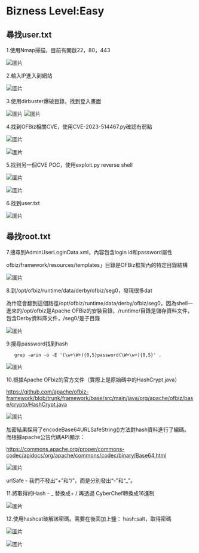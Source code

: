 Bizness Level:Easy
===
尋找user.txt
---
1.使用Nmap掃描，目前有開啟22，80，443

![圖片](https://github.com/favorite986141/jamescao/assets/125249893/cc624852-ec0d-4c6f-b58d-e5dd9cfa5430)

2.輸入IP進入到網站

![圖片](https://github.com/favorite986141/jamescao/assets/125249893/f4c4f7b8-9a61-4992-95f5-bf19aafb6c76)

3.使用dirbuster爆破目錄，找到登入畫面

![圖片](https://github.com/favorite986141/jamescao/assets/125249893/0b8bdab0-2f46-42a6-8f02-aafab0ad2b67)
![圖片](https://github.com/favorite986141/jamescao/assets/125249893/96a7e3fd-3b7e-4daa-a853-2df11db01b15)

4.找到OFBiz相關CVE，使用CVE-2023-514467.py確認有弱點

![圖片](https://github.com/favorite986141/jamescao/assets/125249893/37d73a71-2a9f-4d15-a9c7-eef46180fdf3)

![圖片](https://github.com/favorite986141/jamescao/assets/125249893/037a5768-e02c-4fa6-8e7d-5a3a87f66741)

5.找到另一個CVE POC，使用exploit.py reverse shell

![圖片](https://github.com/favorite986141/jamescao/assets/125249893/2c6619b3-80fa-4665-9488-8133ebfd4080)

![圖片](https://github.com/favorite986141/jamescao/assets/125249893/f635049d-75a4-4c94-b723-0a1ad91788b0)

6.找到user.txt

![圖片](https://github.com/favorite986141/jamescao/assets/125249893/2fd109cf-b3c2-4319-94c0-3d881b838e94)

尋找root.txt
---
7.搜尋到AdminUserLoginData.xml，內容包含login id和password屬性

ofbiz/framework/resources/templates」目錄是OFBiz框架內的特定目錄結構 

![圖片](https://github.com/favorite986141/jamescao/assets/125249893/a9365a71-8ad0-4b4e-b8f8-c4ce7d5ec48e)

8.到/opt/ofbiz/runtime/data/derby/ofbiz/seg0，發現很多dat

為什麼會翻到這個路徑/opt/ofbiz/runtime/data/derby/ofbiz/seg0，因為shell一進來的/opt/ofbiz是Apache OFBiz的安裝目錄，/runtime/目錄是儲存資料文件，包含Derby資料庫文件，/seg0/是子目錄

![圖片](https://github.com/favorite986141/jamescao/assets/125249893/d5014763-9ce9-4646-b068-d9986aefbdbc)

9.搜尋password找到hash

       grep -arin -o -E '(\w+\W+){0,5}password(\W+\w+){0,5}' .

![圖片](https://github.com/favorite986141/jamescao/assets/125249893/a04fbd62-3c48-4b39-917b-f7db87829848)

10.根據Apache OFbiz的官方文件（實際上是原始碼中的HashCrypt.java）

https://github.com/apache/ofbiz-framework/blob/trunk/framework/base/src/main/java/org/apache/ofbiz/base/crypto/HashCrypt.java

![圖片](https://github.com/favorite986141/jamescao/assets/125249893/97a43e45-8c24-4f95-8402-587d0a33e5ed)

加密結果採用了encodeBase64URLSafeString()方法對hash資料進行了編碼。而根據apache公告代碼API顯示： 

https://commons.apache.org/proper/commons-codec/apidocs/org/apache/commons/codec/binary/Base64.html

![圖片](https://github.com/favorite986141/jamescao/assets/125249893/4f40b52d-6b89-49fe-86e0-940e2e9a0eb2)

urlSafe - 我們不發出“+”和“/”，而是分別發出“-”和“_”。

11.將取得的Hash - _ 替換成+ / 再透過 CyberChef轉換成16進制

![圖片](https://github.com/favorite986141/jamescao/assets/125249893/7cea8d5c-b580-4bff-b80c-40923acb5a91)

12.使用hashcat破解該密碼。需要在後面加上鹽： hash:salt，取得密碼

![圖片](https://github.com/favorite986141/jamescao/assets/125249893/83089766-adfe-4887-b767-d58e164e592c)

![圖片](https://github.com/favorite986141/jamescao/assets/125249893/0aea3425-a747-4753-b222-23f57e017c4a)
